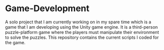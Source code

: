 # Game-Development
A solo project that I am currently working on in my spare time which is a game that I am developing using the Unity game engine. It is a third-person puzzle-platform game where the players must manipulate their environment to solve the puzzles. This repository contains the current scripts I coded for the game.
